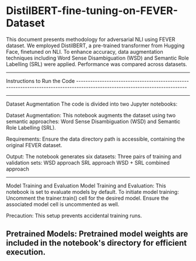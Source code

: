# DistilBERT-fine-tuning-on-FEVER-Dataset
This document presents methodology for adversarial NLI using FEVER dataset. We employed DistilBERT, a pre-trained transformer from Hugging Face, finetuned on NLI. To enhance accuracy, data augmentation techniques including Word Sense Disambiguation (WSD) and Semantic Role Labelling (SRL) were applied. Performance was compared across datasets.

----------------------------------------------------------------------------------------------------------------------------------------------------------
Instructions to Run the Code -----------------------------------------------------------------------------------------------------------------------------

----------------------------------------------------------------------------------------------------------------------------------------------------------
Dataset Augmentation
The code is divided into two Jupyter notebooks:

Dataset Augmentation: This notebook augments the dataset using two semantic approaches: Word Sense Disambiguation (WSD) and Semantic Role Labelling (SRL).

Requirements:
Ensure the data directory path is accessible, containing the original FEVER dataset.

Output:
The notebook generates six datasets:
Three pairs of training and validation sets:
WSD approach
SRL approach
WSD + SRL combined approach

----------------------------------------------------------------------------------------------------------------------------------------------------------
Model Training and Evaluation
Model Training and Evaluation: This notebook is set to evaluate models by default. To initiate model training:
Uncomment the trainer.train() cell for the desired model.
Ensure the associated model cell is uncommented as well.

Precaution:
This setup prevents accidental training runs.

Pretrained Models:
Pretrained model weights are included in the notebook's directory for efficient execution.
----------------------------------------------------------------------------------------------------------------------------------------------------------
